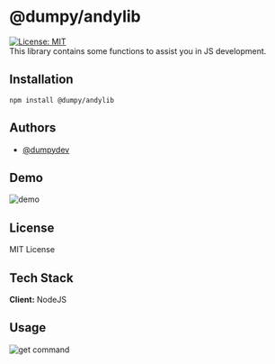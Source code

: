 
# @dumpy/andylib
[![License: MIT](https://img.shields.io/badge/License-MIT-yellow.svg)](https://opensource.org/licenses/MIT)        
This library contains some functions to assist you in JS development.

## Installation
```nodejs
npm install @dumpy/andylib
```
## Authors
- [@dumpydev](https://www.github.com/dumpydev)
## Demo
![demo](https://dumpyy.gq/files/andylib/samplecode.svg)
## License

MIT License


## Tech Stack

**Client:** NodeJS

## Usage
![get command](https://dumpyy.gq/files/andylib/get.svg)